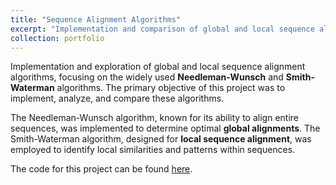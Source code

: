 ```yaml
---
title: "Sequence Alignment Algorithms"
excerpt: "Implementation and comparison of global and local sequence alignment algorithms."
collection: portfolio
---
```


Implementation and exploration of global and local sequence alignment algorithms, focusing on the widely used **Needleman-Wunsch** and **Smith-Waterman** algorithms. The primary objective of this project was to implement, analyze, and compare these algorithms.

The Needleman-Wunsch algorithm, known for its ability to align entire sequences, was implemented to determine optimal **global alignments**. The Smith-Waterman algorithm, designed for **local sequence alignment**, was employed to identify local similarities and patterns within sequences.

The code for this project can be found [here](https://github.com/frodbej/sequence-alignment-algorithms).
